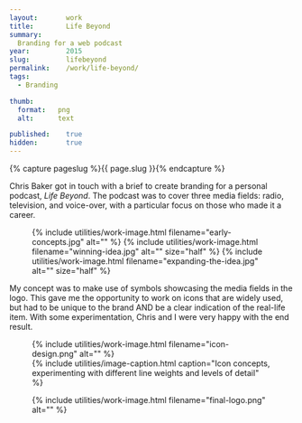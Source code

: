 ```yaml
---
layout:       work
title:        Life Beyond
summary: 
  Branding for a web podcast
year:         2015
slug:         lifebeyond
permalink:    /work/life-beyond/
tags:
  - Branding

thumb:
  format:   png
  alt:      text

published:    true
hidden:       true
---
```

{% capture pageslug %}{{ page.slug }}{% endcapture %}

Chris Baker got in touch with a brief to create branding for a personal podcast, *Life Beyond*. The podcast was to cover three media fields: radio, television, and voice-over, with a particular focus on those who made it a career.

<figure class="image-block">
  <div class="image-container">
    {% include utilities/work-image.html filename="early-concepts.jpg" alt="" %}
    {% include utilities/work-image.html filename="winning-idea.jpg" alt="" size="half" %}
    {% include utilities/work-image.html filename="expanding-the-idea.jpg" alt="" size="half" %}
  </div>
</figure>

My concept was to make use of symbols showcasing the media fields in the logo. This gave me the opportunity to work on icons that are widely used, but had to be unique to the brand AND be a clear indication of the real-life item. With some experimentation, Chris and I were very happy with the end result.

<figure class="image-block">
  <div class="image-container">
    {% include utilities/work-image.html filename="icon-design.png" alt="" %}
  </div>
  {% include utilities/image-caption.html caption="Icon concepts, experimenting with different line weights and levels of detail" %}
</figure>

<figure class="image-block">
  <div class="image-container">
    {% include utilities/work-image.html filename="final-logo.png" alt="" %}
  </div>
</figure>
